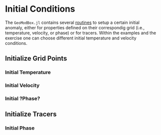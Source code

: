 # Initial Conditions

The ```GeoModBox.jl``` contains several [routines](https://github.com/GeoSci-FFM/GeoModBox.jl/blob/main/src/InitialCondition/2Dini.jl) to setup a certain initial anomaly, either for properties defined on their correspondig grid (i.e., temperature, velocity, or phase) or for tracers. Within the examples and the exercise one can choose different initial temperature and velocity conditions.  

## Initialize Grid Points

### Initial Temperature

### Initial Velocity

### Initial ?Phase?

## Initialize Tracers

### Initial Phase